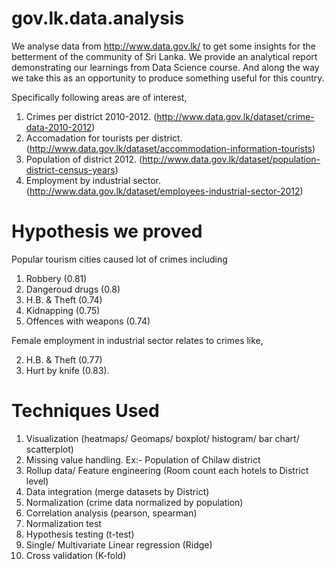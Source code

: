 # gov.lk.data.analysis
We analyse data from  http://www.data.gov.lk/  to get some insights for the betterment of the community of Sri Lanka. We provide an analytical report demonstrating our learnings from Data Science course. And along the way we take this as an opportunity to produce something useful for this country.

Specifically following areas are of interest,

1. Crimes per district 2010-2012. (http://www.data.gov.lk/dataset/crime-data-2010-2012)
2. Accomadation for tourists per district. (http://www.data.gov.lk/dataset/accommodation-information-tourists)
3. Population of district 2012. (http://www.data.gov.lk/dataset/population-district-census-years)
4. Employment by industrial sector. (http://www.data.gov.lk/dataset/employees-industrial-sector-2012)


# Hypothesis we proved

Popular tourism cities caused lot of crimes including

 1. Robbery (0.81)
 2. Dangeroud drugs (0.8)
 3. H.B. & Theft (0.74)
 4. Kidnapping (0.75)
 5. Offences with weapons (0.74)
 
Female employment in industrial sector relates to crimes like,

 2. H.B. & Theft (0.77)
 3. Hurt by knife (0.83).

# Techniques Used

 1. Visualization (heatmaps/ Geomaps/ boxplot/ histogram/ bar chart/ scatterplot)
 2. Missing value handling. Ex:- Population of Chilaw district
 3. Rollup data/ Feature engineering (Room count each hotels to District level)
 4. Data integration (merge datasets by District)
 5. Normalization (crime data normalized by population)
 6. Correlation analysis (pearson, spearman)
 7. Normalization test
 8. Hypothesis testing (t-test)
 9. Single/ Multivariate Linear regression (Ridge)
 10. Cross validation (K-fold)
